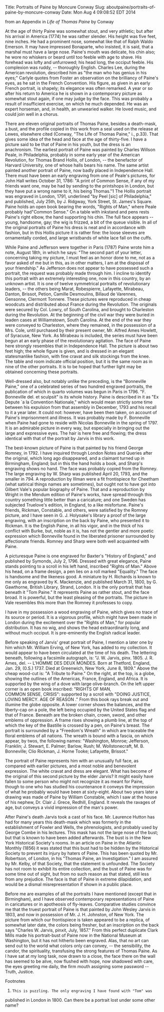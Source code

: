 Title: Portraits of Paine by Moncure Conway
Slug: aboutpaine/portraits-of-paine-by-moncure-conway
Date: Mon Aug  4 09:08:52 EDT 2014



   from an Appendix in *Life of Thomas Paine* by Conway

   At the age of thirty Paine was somewhat stout, and very athletic; but
   after his arrival in America (1774) he was rather slender. His height was
   five feet, nine inches. He had a prominent nose, somewhat like that of
   Ralph Waldo Emerson. It may have impressed Bonaparte, who insisted, it is
   said, that a marshal must have a large nose. Paine's mouth was delicate,
   his chin also; he wore no whiskers or beard until too feeble with age to
   shave. His forehead was lofty and unfurrowed; his head long, the occiput
   feeble. His complexion was ruddy, -- thoroughly English. Charles Lee,
   during the American revolution, described him as "the man who has genius
   in his eyes;" Carlyle quotes from Foster an observation on the brilliancy
   of Paine's eyes, as he sat in the French Convention. His figure, as given
   in an early French portrait, is shapely; its elegance was often remarked.
   A year or so after his return to America he is shown in a contemporary
   picture as somewhat stout again, if one may judge by the face. This was
   probably a result of insufficient exercise, on which he much depended. He
   was an expert horseman, and, in health, an unwearied walker. He loved
   music, and could join well in a chorus.

   There are eleven original portraits of Thomas Paine, besides a death-mask,
   a bust, and the profile copied in this work from a seal used on the
   release at Lewes, elsewhere cited (Conway, "The Life of Thomas Paine," i.,
   p.33). That gives some idea of the head and face at the age of
   thirty-five. I have a picture said to be that of Paine in his youth, but
   the dress is an anachronism. The earliest portrait of Paine was painted by
   Charles Willson Peale, in Philadelphia, probably in some early year of the
   American Revolution, for Thomas Brand Hollis, of London, -- the benefactor
   of Harvard University, one of whose halls bears his name. The same artist
   painted another portrait of Paine, now badly placed in Independence Hall.
   There must have been an early engraving from one of Peale's pictures, for
   John Hall writes October 31, 1786: "A print of Common Sense, if any of my
   friends want one, may be had by sending to the printshops in London, but
   they have put a wrong name to it, his being Thomas."1 The Hollis portrait
   was engraved in London, 1791, underlined "by Peel [sic] of Philadelphia,"
   and published, July 25th, by J. Ridgway, York Street, St. James's Square.
   Paine holds an open book bearing the words, "Rights of Man," where Peale
   probably had"Common Sense."   On a table with inkstand and pens rests
   Paine's right elbow, the hand supporting his chin. The full face appears
   -- young, handsome, gay; the wig is frizzed, a bit of the queue visible.
   In all of the original portraits of Paine his dress is neat and in
   accordance with fashion, but in this Hollis picture it is rather fine: the
   loose sleeves are ornamentally corded, and large wristbands of white lace
   fall on the cuffs.

   While Paine and Jefferson were together in Paris (1787) Paine wrote him a
   note, August 18th, in which he says: "The second part of your letter,
   concerning taking my picture, I must feel as an honor done to me, not as a
   favor asked of me but in this, as in other matters, I am at the disposal
   of your friendship."   As Jefferson does not appear to have possessed such
   a portrait, the request was probably made through him. I incline to
   identify this portrait with an extremely interesting one, now in this
   country, by an unknown artist. It is one of twelve symmetrical portraits
   of revolutionary leaders, -- the others being Marat, Robespierre,
   Lafayette, Mirabeau, Danton, Brissot, Petion, Camille Desmoulins, Billaud
   de Varennes, Gensonne, Clermont Tonnere. These pictures were reproduced in
   cheap woodcuts and distributed about France during the Revolution. The
   originals were secured by Col. Lowry, of South Carolina, and brought to
   Charleston during the Revolution. At the beginning of the civil war they
   were buried in leaden cases at Williamstown, South Carolina. At the end of
   the war they were conveyed to Charleston, where they remained, in the
   possession of a Mrs. Cole, until purchased by their present owner, Mr.
   Alfred Ames Howlett, of Syracuse, New York. As Mirabeau is included, the
   series must have been begun at an early phase of the revolutionary
   agitation. The face of Paine here strongly resembles that in Independence
   Hall. The picture is about two feet high; the whole figure is given, and
   is dressed in an elegant statesmanlike fashion, with fine cravat and silk
   stockings from the knee. The table and room indicate official position,
   but it is the same room as in nine of the other portraits. It is to be
   hoped that further light may be obtained concerning these portraits.

   Well-dressed also, but notably unlike the preceding, is the "Bonneville
   Paine," one of a celebrated series of two hundred engraved portraits, the
   publication of which in quarto volumes was begun in Paris in 1796. "F.
   Bonneville del. et sculpsit" is its whole history. Paine is described in
   it as "Ex Depute `a la Convention Nationale," which would mean strictly
   some time between his expulsion from that assembly in December, 1793 and
   his recall to it a year later. It could not: however, have been then
   taken, on account of Paine's imprisonment and illness. It was probably
   made by F. Bonneville when Paine had gone to reside with Nicolas
   Bonneville in the spring of 1797. It is an admirable picture in every way,
   but especially in bringing out the large and expressive eyes. The hair is
   here free and flowing; the dress identical with that of the portrait by
   Jarvis in this work.

   The best-known picture of Paine is that painted by his friend George
   Romney, in 1792. I have inquired through London Notes and Queries after
   the original, which long ago disappeared, and a claimant turned up in
   Birmingham, England; but in this the hand holds a book, and Sharp's
   engraving shows no hand. The face was probably copied from the Romney. The
   large engraving by W. Sharp was published April 20, 1793, and the smaller
   in 794. A reproduction by Illman were a fit frontispiece for Cheetham
   (what satirical things names are sometimes), but ought not to have got
   into Gilbert Vale's popular biography of Paine. That and a reproduction by
   Wright in the Mendum edition of Paine's works, have spread through this
   country something little better than a caricature; and one Sweden has
   subjected Truelove's edition, in England, to a like misfortune. Paine's
   friends, Rickman, Constable, and others, were satisfied by the Romney
   picture, and I have seen in G. J. Holyoake's library a proof of the large
   engraving, with an inscription on the back by Paine, who presented it to
   Rickman. It is the English Paine, in all his vigor, and in the thick of
   his conflict with Burke, but, noble as it is, has not the gentler and more
   poetic expression which Bonneville found in the liberated prisoner
   surrounded by affectionate friends. Romney and Sharp were both well
   acquainted with Paine.

   A picturesque Paine is one engraved for Baxter's "History of England," and
   published by Symonds, July 2, 1796. Dressed with great elegance, Paine
   stands pointing to a scroll in his left hand, inscribed "Rights of
   Man." Above his head, on a frame design, a pen lies on a roll marked
   "Equality."   The face is handsome and the likeness good. A miniature by
   H. Richards is known to me only as engraved by K. Mackenzie, and published
   March 31, 1800, by G. Gawthorne, British Library, Strand, London. It is
   the only portrait that has beneath it "Tom Paine." It represents Paine as
   rather stout, and the face broad. It is powerful, but the least pleasing
   of the portraits. The picture in Vale resembles this more than the Romney
   it professes to copy.

   I have in my possession a wood engraving of Paine, which gives no trace of
   its source or period. It is a vigorous profile, which might have been made
   in London during the excitement over the "Rights of Man," for popular
   distribution. It has no wig, and shows the head extraordinarily long, and
   without much occiput. It is pre-eminently the English radical leader.

   Before speaking of Jarvis' great portrait of Paine, I mention a later one
   by him which Mr. William Erving, of New York, has added to my collection.
   It would appear to have been circulated at the time of his death. The
   lettering beneath, following a facsimile autograph, is: "J. W. Jarvis,
   pinx. 1805. J. R. Ames, del. -- L'HOMME DES DEUX MONDES. Born at Thetford,
   England, Jan. 29, (0.S.) 1737. Died at Greenwich, New York, June 8, 1809."
     Above the cheap wood-cut is: "A Tribute to Paine." On the right, at the
   top, is a globe, showing the outlines of the Americas, France, England,
   and Africa. It is supported by the wing of a dove with large olive-branch.
   On the left upper corner is an open book inscribed: "RIGHTS OF MAN,  
   COMMON SENSE,   CRISIS": supported by a scroll with
   "DOING JUSTICE, LOVING MERCY. AGE OF REASON ."   From this book rays break
   out and illumine the globe opposite. A lower corner shows the balances,
   and the liberty-cap on a pole, the left being occupied by the United
   States flag and that of France. Beneath are the broken chain, crown,
   sword, and other emblems of oppression. A frame rises showing a plumb
   line, at the top of which the key of the Bastille is crossed by a pen, on
   Paine's breast. The portrait is surrounded by a "Freedom's Wreath" in
   which are traceable the floral emblems of all nations. The wreath is bound
   with a fascia, on which appear, by twos, the following names: "Washington,
   Monroe; Jefferson, Franklin; J. Stewart, E. Palmer; Barlow, Rush; M.
   Wollstonecraft, M. B. Bonneville; Clio Rickman, J. Horne Tooke; Lafayette,
   Brissot."

   The portrait of Paine represents him with an unusually full face, as
   compared with earlier pictures, and a most noble and benevolent
   expression. The white cravat and dress are elegant. What has become of the
   original of this second picture by the elder Jarvis? It might easily have
   fallen to some person who might not recognize it as meant for Paine,
   though to one who has studied his countenance it conveys the impression of
   what he probably would have been at sixty-eight. About two years later a
   drawing was made of Paine by William Constable, which I saw at the house
   of his nephew, Dr. Clair J. Grece, Redhill, England. It reveals the
   ravages of age, but conveys a vivid impression of the man's power.

   After Paine's death Jarvis took a cast of his face. Mr. Laurence Hutton
   has had for many years this death-mask which was formerly in the
   establishment of Fowler and Wells, the phrenologists, and probably used by
   George Combe in his lectures. This mask has not the large nose of the
   bust; but that is known to have been added afterwards. The bust is in the
   New York Historical Society's rooms. In an article on Paine in
   the Atlantic Monthly (1856) it was stated that this bust had to be hidden
   by the Historical Society to prevent its injury by haters of Paine. This
   has been quoted by Mr. Robertson, of London, in his "Thomas Paine, an
   Investigation."   I am assured by Mr. Kelby, of that Society, that the
   statement is unfounded. The Society has not room to exhibit its entire
   collection, and the bust of Paine was for some time out of sight, but from
   no such reason as that stated, still less from any prejudice. The face is
   that of Paine in extreme dilapidation, and would be a dismal
   misrepresentation if shown in a public place.

   Before me are examples of all the portraits I have mentioned (except that
   in Birmingham), and I have observed contemporary representations of Paine
   in caricatures or in apotheosis of fly-leaves. Comparative studies
   convince me that the truest portrait of Paine is that painted by John
   Wesley Jarvis in 1803, and now in possession of Mr. J. H. Johnston, of New
   York. The picture from which our frontispiece is taken appeared to be a
   replica, of somewhat later date, the colors being fresher, but an
   inscription on the back says "Charles W. Jarvis, pinxit, July, 1857." From
   this perfect duplicate Clark Mills made his portrait-bust of Paine now in
   the National Museum at Washington, but it has not hitherto been engraved.
   Alas, that no art can send out to the world what colors only can convey,
   -- the sensibility, the candor, the spirituality, transfusing the strong
   features of Thomas Paine. As I have sat at my long task, now drawn to a
   close, the face there on the wall has seemed to be alive, now flushed with
   hope, now shadowed with care, the eyes greeting me daily, the firm mouth
   assigning some password -- Truth, Justice. 

   Footnotes

    

   1.     This is puzzling. The only engraving I have found with "Tom" was
   published in London in 1800. Can there be a portrait lost under some other
   name?
